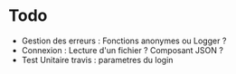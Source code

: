 # Todo

- Gestion des erreurs : Fonctions anonymes ou Logger ?
- Connexion : Lecture d'un fichier ? Composant JSON ?
- Test Unitaire travis : parametres du login

